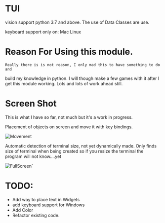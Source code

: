 # TUI
vision support python 3.7 and above.
The use of Data Classes are use.

keyboard support only on:
Mac
Linux


# Reason For Using this module.
    Really there is is not reason, I only mad this to have something to do and 
build my knowledge in python.  I will though make a few games with it after I get this module working.  Lots and lots of work ahead still.


# Screen Shot
This is what I have so far, not much but it's a work in progress.


Placement of objects on screen and move it with key bindings.

![Movement](https://user-images.githubusercontent.com/43012445/59881361-007a9100-9375-11e9-942a-848c0c88d926.gif)

Automatic detection of terminal size, not yet dynamically made. Only finds
size of terminal when being created so if you resize the terminal the program will not 
know....yet

![FullScreen](https://user-images.githubusercontent.com/43012445/59881653-bcd45700-9375-11e9-91d2-c6bd90662475.gif)`


# TODO:

* Add way to place text in Widgets
* add keyboard support for Windows
* Add Color
* Refactor existing code.
